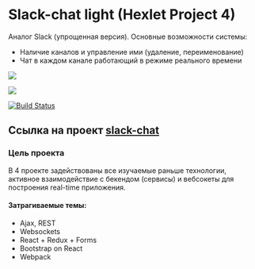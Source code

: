 # Slack-chat light (Hexlet Project 4)

Аналог Slack (упрощенная версия). 
Основные возможности системы:

* Наличие каналов и управление ими (удаление, переименование)
* Чат в каждом канале работающий в режиме реального времени

<a href="https://codeclimate.com/github/codeclimate/codeclimate/maintainability"><img src="https://api.codeclimate.com/v1/badges/a99a88d28ad37a79dbf6/maintainability" /></a>

<a href="https://codeclimate.com/github/codeclimate/codeclimate/test_coverage"><img src="https://api.codeclimate.com/v1/badges/a99a88d28ad37a79dbf6/test_coverage" /></a>

[![Build Status](https://travis-ci.org/anka1928/project-lvl4-s415.svg?branch=master)](https://travis-ci.org/anka1928/project-lvl4-s415)


## Ссылка на проект [slack-chat](http://)

### Цель проекта
В 4 проекте задействованы все изучаемые раньше технологии, активное взаимодействие с бекендом (сервисы) и вебсокеты для построения real-time приложения.

#### Затрагиваемые темы:

* Ajax, REST
* Websockets
* React + Redux + Forms
* Bootstrap on React
* Webpack



